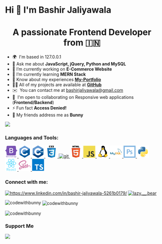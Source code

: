 Hi 👋 I'm **Bashir Jaliyawala**
==================================

<h1 align="center">A passionate <b>Frontend Developer</b> from 🇮🇳</h1>
</hr>


* 🌍  I'm based in 127.0.0.1
* 💬  Ask me about **JavaScript, jQuery, Python and MySQL**
* 🔭  I’m currently working on **E-Commerce Website**
* 🌱  I’m currently learning **MERN Stack**
* 📄  Know about my experiences [**My-Portfolio**](https://codewithbunny.000webhostapp.com/)
* 👨‍💻  All of my projects are available at [**GitHub**](https://github.com/codewithbunny?tab=repositories)
* ✉️  You can contact me at [bashirjaliyawala@gmail.com](mailto:bashirjaliyawala@gmail.com)
* 🤝  I'm open to collaborating on Responsive web applications (**Frontend/Backend**)
* ⚡  Fun fact **Access Denied!**
* 🐰  My friends address me as <b>Bunny</b>

<a href="https://www.github.com/codewithbunny" target="_blank" rel="noreferrer"><img
src="https://img.shields.io/github/followers/codewithbunny?logo=github&style=for-the-badge&color=0891b2&labelColor=1c1917" /></a>

<h3 align="left">Languages and Tools:</h3>
<p align="left"> <a href="https://getbootstrap.com" target="_blank" rel="noreferrer"> <img src="https://raw.githubusercontent.com/devicons/devicon/master/icons/bootstrap/bootstrap-plain-wordmark.svg" alt="bootstrap" width="40" height="40"/> </a> <a href="https://www.cprogramming.com/" target="_blank" rel="noreferrer"> <img src="https://raw.githubusercontent.com/devicons/devicon/master/icons/c/c-original.svg" alt="c" width="40" height="40"/> </a> <a href="https://www.w3schools.com/cpp/" target="_blank" rel="noreferrer"> <img src="https://raw.githubusercontent.com/devicons/devicon/master/icons/cplusplus/cplusplus-original.svg" alt="cplusplus" width="40" height="40"/> </a> <a href="https://www.w3schools.com/css/" target="_blank" rel="noreferrer"> <img src="https://raw.githubusercontent.com/devicons/devicon/master/icons/css3/css3-original-wordmark.svg" alt="css3" width="40" height="40"/> </a> <a href="https://git-scm.com/" target="_blank" rel="noreferrer"> <img src="https://www.vectorlogo.zone/logos/git-scm/git-scm-icon.svg" alt="git" width="40" height="40"/> </a> <a href="https://www.w3.org/html/" target="_blank" rel="noreferrer"> <img src="https://raw.githubusercontent.com/devicons/devicon/master/icons/html5/html5-original-wordmark.svg" alt="html5" width="40" height="40"/> </a> <a href="https://developer.mozilla.org/en-US/docs/Web/JavaScript" target="_blank" rel="noreferrer"> <img src="https://raw.githubusercontent.com/devicons/devicon/master/icons/javascript/javascript-original.svg" alt="javascript" width="40" height="40"/> </a> <a href="https://www.linux.org/" target="_blank" rel="noreferrer"> <img src="https://raw.githubusercontent.com/devicons/devicon/master/icons/linux/linux-original.svg" alt="linux" width="40" height="40"/> </a> <a href="https://www.mysql.com/" target="_blank" rel="noreferrer"> <img src="https://raw.githubusercontent.com/devicons/devicon/master/icons/mysql/mysql-original-wordmark.svg" alt="mysql" width="40" height="40"/> </a> <a href="https://www.photoshop.com/en" target="_blank" rel="noreferrer"> <img src="https://raw.githubusercontent.com/devicons/devicon/master/icons/photoshop/photoshop-line.svg" alt="photoshop" width="40" height="40"/> </a> <a href="https://www.python.org" target="_blank" rel="noreferrer"> <img src="https://raw.githubusercontent.com/devicons/devicon/master/icons/python/python-original.svg" alt="python" width="40" height="40"/> </a> <a href="https://reactjs.org/" target="_blank" rel="noreferrer"> <img src="https://raw.githubusercontent.com/devicons/devicon/master/icons/react/react-original-wordmark.svg" alt="react" width="40" height="40"/> </a> <a href="https://sass-lang.com" target="_blank" rel="noreferrer"> <img src="https://raw.githubusercontent.com/devicons/devicon/master/icons/sass/sass-original.svg" alt="sass" width="40" height="40"/> </a> <a href="https://www.typescriptlang.org/" target="_blank" rel="noreferrer"> <img src="https://raw.githubusercontent.com/devicons/devicon/master/icons/typescript/typescript-original.svg" alt="typescript" width="40" height="40"/> </a> </p>

<h3 align="left">Connect with me:</h3>
<p align="left">
<a href="https://linkedin.com/in/bashir-jaliyawala-5261b0179/" target="blank"><img align="center" src="https://raw.githubusercontent.com/rahuldkjain/github-profile-readme-generator/master/src/images/icons/Social/linked-in-alt.svg" alt="https://www.linkedin.com/in/bashir-jaliyawala-5261b0179/" height="30" width="40" /></a>
<a href="https://instagram.com/lazy.__.bear" target="blank"><img align="center" src="https://raw.githubusercontent.com/rahuldkjain/github-profile-readme-generator/master/src/images/icons/Social/instagram.svg" alt="lazy.__.bear" height="30" width="40" /></a>
</p>

<p><img align="left" src="https://github-readme-stats.vercel.app/api/top-langs?username=codewithbunny&show_icons=true&locale=en&layout=compact" alt="codewithbunny" /></p>

<p>&nbsp;<img align="center" src="https://github-readme-stats.vercel.app/api?username=codewithbunny&show_icons=true&locale=en" alt="codewithbunny" /></p>

<p><img align="center" src="https://github-readme-streak-stats.herokuapp.com/?user=codewithbunny&" alt="codewithbunny" /></p>

### Support Me

<a href="https://www.buymeacoffee.com/mr.bunny"><img src="https://cdn.buymeacoffee.com/buttons/v2/default-yellow.png" width="200" /></a>
